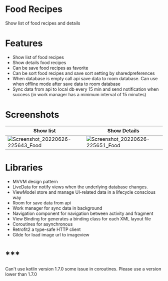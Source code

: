 # Food Recipes
Show list of food recipes and details

# Features
- Show list of food recipes
- Show details food recipes
- Can be save food recipes as favorite
- Can be sort food recipes and save sort setting by sharedpreferences
- When database is empty call api save data to room database. Can use when offline mode after save data to room database
- Sync data from api to local db every 15 min and send notification when success (in work manager has a minimum interval of 15 minutes)

# Screenshots
| Show list | Show Details |
| --- | --- |
| ![Screenshot_20220626-225643_Food](https://user-images.githubusercontent.com/41615500/175824832-af5b85d2-e416-466f-9b13-bce8557feff7.jpg)| ![Screenshot_20220626-225651_Food](https://user-images.githubusercontent.com/41615500/175824839-bbeb217c-7fb2-49c5-94d7-4ef160e16a88.jpg) |

# Libraries
- MVVM design pattern
- LiveData for notify views when the underlying database changes.
- ViewModel store and manage UI-related data in a lifecycle conscious way
- Room for save data from api 
- Work manager for sync data in background
- Navigation component for navigation between activity and fragment
- View Binding for generates a binding class for each XML layout file
- Coroutines for asynchronous 
- Retrofit2 a type-safe HTTP client
- Gilde for load image url to imageview

# ***
Can't use kotlin version 1.7.0 some issue in coroutines. Please use a version lower than 1.7.0

